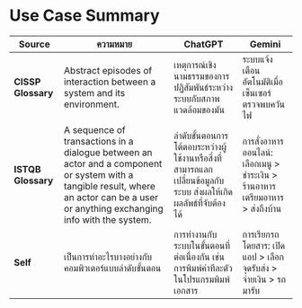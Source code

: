 # Use Case Summary

| **Source**        | **ความหมาย**                                                                                                                                                        | **ChatGPT**                                                                                     | **Gemini**                                                                                   |
|--------------------|--------------------------------------------------------------------------------------------------------------------------------------------------------------------|---------------------------------------------------------------------------------------------------------------|-----------------------------------------------------------------------------------------------|
| **CISSP Glossary** | Abstract episodes of interaction between a system and its environment.                                                                                             | เหตุการณ์เชิงนามธรรมของการปฏิสัมพันธ์ระหว่างระบบกับสภาพแวดล้อมของมัน                                          | ระบบแจ้งเตือนอัตโนมัติเมื่อเซ็นเซอร์ตรวจพบควันไฟ                                              |
| **ISTQB Glossary** | A sequence of transactions in a dialogue between an actor and a component or system with a tangible result, where an actor can be a user or anything exchanging info with the system. | ลำดับขั้นตอนการโต้ตอบระหว่างผู้ใช้งานหรือสิ่งที่สามารถแลกเปลี่ยนข้อมูลกับระบบ ส่งผลให้เกิดผลลัพธ์ที่จับต้องได้    | การสั่งอาหารออนไลน์: เลือกเมนู > ชำระเงิน > ร้านอาหารเตรียมอาหาร > ส่งถึงบ้าน                    |
| **Self**           | เป็นการทำอะไรบางอย่างกับคอมพิวเตอร์แบบลำดับขั้นตอน                                                                                                                 | การทำงานกับระบบในขั้นตอนที่ต่อเนื่องกัน เช่น การพิมพ์คำทีละตัวในโปรแกรมพิมพ์เอกสาร                           | การเรียกรถโดยสาร: เปิดแอป > เลือกจุดรับส่ง > จ่ายเงิน > รถมารับ                                  |

